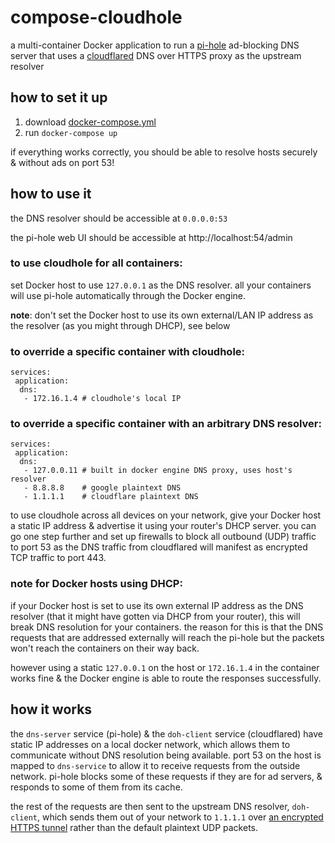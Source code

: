 # compose-cloudhole

a multi-container Docker application to run a [pi-hole](https://hub.docker.com/r/pihole/pihole) ad-blocking DNS server that uses a [cloudflared](https://hub.docker.com/r/visibilityspots/cloudflared) DNS over HTTPS proxy as the upstream resolver

## how to set it up

1. download [docker-compose.yml](/docker-compose.yml)
1. run `docker-compose up`

if everything works correctly, you should be able to resolve hosts securely & without ads on port 53!

## how to use it

the DNS resolver should be accessible at `0.0.0.0:53`

the pi-hole web UI should be accessible at http://localhost:54/admin

### to use cloudhole for all containers:
set Docker host to use `127.0.0.1` as the DNS resolver. all your containers will use pi-hole automatically through the Docker engine.

**note**: don't set the Docker host to use its own external/LAN IP address as the resolver (as you might through DHCP), see below

### to override a specific container with cloudhole:
```
services:
 application:
  dns:
   - 172.16.1.4 # cloudhole's local IP
```

### to override a specific container with an arbitrary DNS resolver:
```
services:
 application:
  dns:
   - 127.0.0.11 # built in docker engine DNS proxy, uses host's resolver
   - 8.8.8.8    # google plaintext DNS
   - 1.1.1.1    # cloudflare plaintext DNS
```

to use cloudhole across all devices on your network, give your Docker host a static IP address & advertise it using your router's DHCP server. you can go one step further and set up firewalls to block all outbound (UDP) traffic to port 53 as the DNS traffic from cloudflared will manifest as encrypted TCP traffic to port 443.

### note for Docker hosts using DHCP:

if your Docker host is set to use its own external IP address as the DNS resolver (that it might have gotten via DHCP from your router), this will break DNS resolution for your containers. the reason for this is that the DNS requests that are addressed externally will reach the pi-hole but the packets won't reach the containers on their way back.

however using a static `127.0.0.1` on the host or `172.16.1.4` in the container works fine & the Docker engine is able to route the responses successfully.

## how it works

the `dns-server` service (pi-hole) & the `doh-client` service (cloudflared) have static IP addresses on a local docker network, which allows them to communicate without DNS resolution being available. port 53 on the host is mapped to `dns-service` to allow it to receive requests from the outside network. pi-hole blocks some of these requests if they are for ad servers, & responds to some of them from its cache.

the rest of the requests are then sent to the upstream DNS resolver, `doh-client`, which sends them out of your network to `1.1.1.1` over [an encrypted HTTPS tunnel](https://en.wikipedia.org/wiki/DNS_over_HTTPS) rather than the default plaintext UDP packets.
